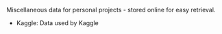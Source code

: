 Miscellaneous data for personal projects - stored online for easy retrieval.

* Kaggle: Data used by Kaggle
